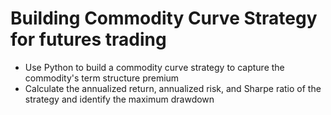 # Building Commodity Curve Strategy for futures trading
*	Use Python to build a commodity curve strategy to capture the commodity's term structure premium
*	Calculate the annualized return, annualized risk, and Sharpe ratio of the strategy and identify the maximum drawdown

